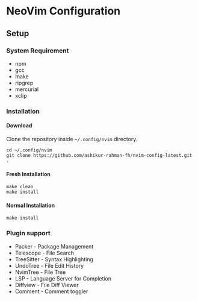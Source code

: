 # NeoVim Configuration

## Setup

### System Requirement
- npm
- gcc
- make
- ripgrep
- mercurial
- xclip

### Installation
#### Download
Clone the repository inside `~/.config/nvim` directory.
```
cd ~/.config/nvim
git clone https://github.com/ashikur-rahman-fh/nvim-config-latest.git .
```

#### Fresh Installation
```
make clean
make install
```

#### Normal Installation
```
make install
```

### Plugin support
- Packer - Package Management
- Telescope - File Search
- TreeSitter - Syntax Highlighting
- UndoTree - File Edit History
- NvimTree - File Tree
- LSP - Language Server for Completion
- Diffview - File Diff Viewer
- Comment - Comment toggler
